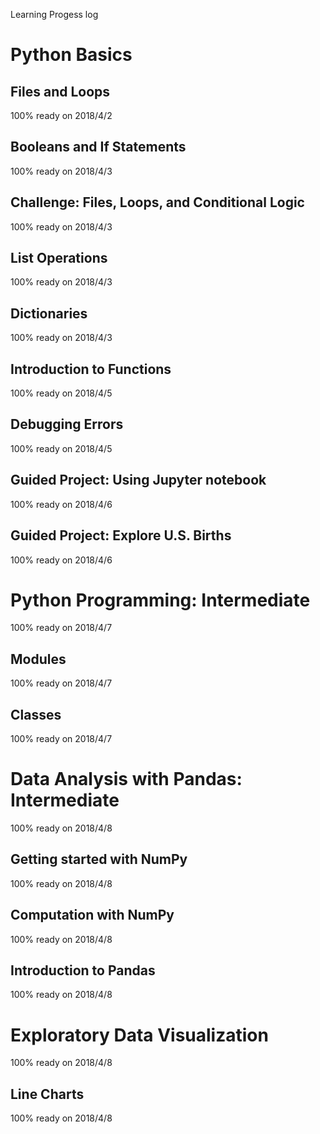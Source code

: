 Learning Progess log


# Python Basics

## Files and Loops
   100% ready on 2018/4/2

## Booleans and If Statements
   100% ready on 2018/4/3

## Challenge: Files, Loops, and Conditional Logic
   100% ready on 2018/4/3

## List Operations
   100% ready on 2018/4/3

## Dictionaries
   100% ready on 2018/4/3

## Introduction to Functions
   100% ready on 2018/4/5

## Debugging Errors
   100% ready on 2018/4/5

## Guided Project: Using Jupyter notebook
   100% ready on 2018/4/6

## Guided Project: Explore U.S. Births
   100% ready on 2018/4/6

# Python Programming: Intermediate
   100% ready on 2018/4/7

## Modules
   100% ready on 2018/4/7

## Classes
   100% ready on 2018/4/7

# Data Analysis with Pandas: Intermediate
   100% ready on 2018/4/8

## Getting started with NumPy
   100% ready on 2018/4/8

## Computation with NumPy
   100% ready on 2018/4/8

## Introduction to Pandas
   100% ready on 2018/4/8

# Exploratory Data Visualization
   100% ready on 2018/4/8

## Line Charts
   100% ready on 2018/4/8
